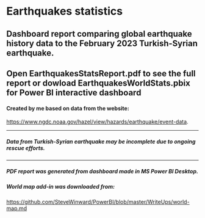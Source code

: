 # **Earthquakes statistics**

## Dashboard report comparing global earthquake history data to the February 2023 Turkish-Syrian earthquake.

## Open EarthquakesStatsReport.pdf to see the full report or dowload EarthquakesWorldStats.pbix for Power BI interactive dashboard

#### Created by me based on data from the website: 
https://www.ngdc.noaa.gov/hazel/view/hazards/earthquake/event-data.
___

##### Data from Turkish-Syrian earthquake may be incomplete due to ongoing rescue efforts. 
___

##### PDF report was generated from dashboard made in MS Power BI Desktop.
##### World map add-in was downloaded from: 
https://github.com/SteveWinward/PowerBI/blob/master/WriteUps/world-map.md